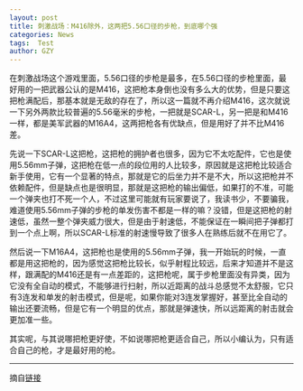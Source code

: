 ```yaml
---
layout: post
title: 刺激战场：M416除外，这两把5.56口径的步枪，到底哪个强
categories: News
tags:  Test
author: GZY
---
```


在刺激战场这个游戏里面，5.56口径的步枪是最多，在5.56口径的步枪里面，最好用的一把武器公认的是M416，这把枪本身倒也没有多么大的优势，但是只要这把枪满配后，那基本就是无敌的存在了，所以这一篇就不再介绍M416，这次就说一下另外两款比较普遍的5.56毫米的步枪，一把就是SCAR-L，另一把是和M416一样，都是美军武器的M16A4，这两把枪各有优缺点，但是用好了并不比M416差。

先说一下SCAR-L这把枪，这把枪的拥护者也很多，因为它不太吃配件，它也是使用5.56mm子弹，这把枪在低一点的段位用的人比较多，原因就是这把枪比较适合新手使用，它有一个显著的特点，那就是它的后坐力并不是不大，所以这把枪并不依赖配件，但是缺点也是很明显，那就是这把枪的输出偏低，如果打的不准，可能一个弹夹也打不死一个人，不过这里可能就有玩家要说了，我读书少，不要骗我，难道使用5.56mm子弹的步枪的单发伤害不都是一样的嘛？没错，但是这把枪的射速低，虽然一整个弹夹威力很大，但是由于射速低，不能保证在一瞬间把子弹都打到一个点上啊，所以SCAR-L标准的射速慢导致了很多人在熟练后就不在用它了。

然后说一下M16A4，这把枪也是使用的5.56mm子弹，我一开始玩的时候，一直都是用这把枪的，因为感觉这把枪比较长，似乎射程比较远，后来才知道并不是这样，跟满配的M416还是有一点差距的，这把枪呢，属于步枪里面没有异类，因为它没有全自动的模式，不能够进行扫射，所以近距离的战斗总感觉不太舒服，它只有3连发和单发的射击模式，但是呢，如果你能对3连发掌握好，甚至比全自动的输出还要流畅，但是它有一个明显的优点，那就是弹速快，所以远距离的射击就会更加准一些。

其实呢，与其说哪把枪更好使，不如说哪把枪更适合自己，所以小编认为，只有适合自己的枪，才是最好用的枪。

*****

摘自[链接](http://new.qq.com/omn/20190131/20190131A01BZ7.html)